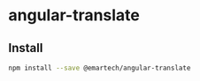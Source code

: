 # angular-translate

Install
---------

```bash
npm install --save @emartech/angular-translate
```

